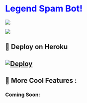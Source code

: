 <h1 style="color:blue;">Legend Spam Bot!</h1>
  <img src="https://telegra.ph/file/e5a736ab5b8da8d86be39.jpg">
</p>

                          
<a href="https://t.me/legendspambot"><img src="https://img.shields.io/badge/Join-SUPPORT%20GROUP-red.svg?logo=Telegram"></a>

## 🚀 Deploy on Heroku 
[![Deploy](https://www.herokucdn.com/deploy/button.svg)](https://heroku.com/deploy?template=https://github.com/himzzGit/SpamBot.git)
------------------------------------------------
## 🤩 More Cool Features : 
<h3> Coming Soon:
<img src="https://telegra.ph/file/14d9950d56e70efabcc49.mp4>
